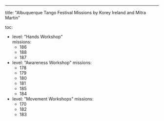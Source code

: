 ---
title: "Albuquerque Tango Festival Missions by Korey Ireland and Mitra Martin"

toc:
  - level: "Hands Workshop"    
    missions:           
      - 186              
      - 188              
      - 187               
  - level: "Awareness Workshop"
    missions:
      - 178
      - 179
      - 180
      - 181
      - 185
      - 184
  - level: "Movement Workshops"
    missions:
      - 170
      - 182
      - 183
